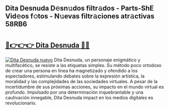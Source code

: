 ## Dita Desnuda D𝚎sn𝚞dos filtr𝚊dos - Parts-ShE Vid𝚎os f𝚘tos - N𝚞evas filtr𝚊ciones atr𝚊ctivas 58RB6

# <h2><a href="http://mb3mxe.tromn.icu/?c=Dita+Desnuda">🔗👉👉👉 Dita Desnuda 🔗🔗</a></h2>

[![Dita Desnuda nuevo](https://i.imgur.com/pEAQMta.gif)](http://mb3mxe.tromn.icu/?c=Dita+Desnuda)
Dita Desnuda, un personaje enigmático y multifacético, se resiste a las etiquetas simples. Su método poco ortodoxo de crear una persona en línea ha magnetizado y ofendido a los espectadores, estimulando debates sobre la expresión artística, la moralidad y las complejidades de las sociedades virtuales. A pesar de la incertidumbre de sus próximas acciones, su impacto en el mundo virtual es profundo. Impulsado por una determinación inquebrantable y una cautivación innegable, Dita Desnuda impact en los medios digitales es revolucionario.
